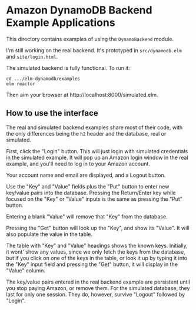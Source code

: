 # Amazon DynamoDB Backend Example Applications

This directory contains examples of using the `DynamoBackend` module.

I'm still working on the real backend. It's prototyped in `src/dynamodb.elm` and `site/login.html`.

The simulated backend is fully functional. To run it:

```
cd .../elm-dynamodb/examples
elm reactor
```

Then aim your browser at http://localhost:8000/simulated.elm.

## How to use the interface

The real and simulated backend examples share most of their code, with the only differences being the `h2` header and the database, real or simulated.

First, click the "Login" button. This will just login with simulated credentials in the simulated example. It will pop up an Amazon login window in the real example, and you'll need to log in to your Amazon account.

Your account name and email are displayed, and a Logout button.

Use the "Key" and "Value" fields plus the "Put" button to enter new key/value pairs into the database. Pressing the Return/Enter key while focused on the "Key" or "Value" inputs is the same as pressing the "Put" button.

Entering a blank "Value" will remove that "Key" from the database.

Pressing the "Get" button will look up the "Key", and show its "Value". It will also populate the value in the table.

The table with "Key" and "Value" headings shows the known keys. Initially, it wont' show any values, since we only fetch the keys from the database, but if you click on one of the keys in the table, or look it up by typing it into the "Key" input field and pressing the "Get" button, it will display in the "Value" column.

The key/value pairs entered in the real backend example are persistent until you stop paying Amazon, or remove them. For the simulated database, they last for only one session. They do, however, survive "Logout" followed by "Login".

